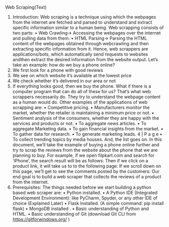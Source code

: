 Web Scraping(Text)
1. Introduction:
Web scraping is a technique using which the webpages from the internet are fetched and parsed to understand and extract specific information similar to a human being. Web scrapping
  consists of two parts:
• Web Crawling→ Accessing the webpages over the internet and pulling data from
  them.
• HTML Parsing→ Parsing the HTML content of the webpages obtained through webcrawling and then extracting specific information from it.
   Hence, web scrappers are applications/bots, which automatically send requests to websites andthen extract the desired information from the website output.
 Let’s take an example:
how do we buy a phone online?
1. We first look for a phone with good reviews
2. We see on which website it’s available at the lowest price
3. We check whether it’s delivered in our area or not
4. If everything looks good, then we buy the phone.
What if there is a computer program that can do all of these for us? That’s what web scrappers
necessarily do. They try to understand the webpage content as a human would do.
Other examples of the applications of web scrapping are:
• Competitive pricing.
• Manufacturers monitor the market, whether the retailer is maintaining a minimum price
or not.
• Sentiment analysis of the consumers, whether they are happy with the services and
products or not.
• To aggregate news articles.
• To aggregate Marketing data.
• To gain financial insights from the market.
• To gather data for research.
• To generate marketing leads.
4 | P a g e
• To collect trending topics by media houses.
And, the list goes on.
In this document, we’ll take the example of buying a phone online further and try to scrap the
reviews from the website about the phone that we are planning to buy.
For example, if we open filpkart.com and search for ‘iPhone’, the search result will be as
follows:
Then if we click on a product link, it will take us to to the following page:
  If we scroll down on this page, we’ll get to see the comments posted by the customers:
  Our end goal is to build a web scraper that collects the reviews of a product from the internet.
2. Prerequisites:
The things needed before we start building a python based web scraper are:
• Python installed.
• A Python IDE (Integrated Development Environment): like PyCharm, Spyder, or any
other IDE of choice (Explained Later)
• Flask Installed. (A simple command: pip install flask)
• MongoDB installed .
• Basic understanding of Python and HTML.
• Basic understanding of Git (download Git CLI from https://gitforwindows.org/ )
